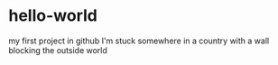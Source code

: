 # hello-world
my first project in github
I'm stuck somewhere in a country with a wall blocking the outside world
